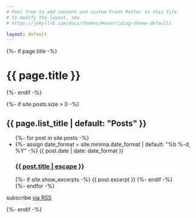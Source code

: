 ```yaml
---
# Feel free to add content and custom Front Matter to this file.
# To modify the layout, see
# https://jekyllrb.com/docs/themes/#overriding-theme-defaults

layout: default
---
```


<div class="home">
  {%- if page.title -%}
  <h1 class="page-heading">{{ page.title }}</h1>
  {%- endif -%}

{%- if site.posts.size > 0 -%}

  <h2 class="post-list-heading">{{ page.list_title | default: "Posts" }}</h2>
  <ul class="post-list">
    {%- for post in site.posts -%}
    <li>
      {%- assign date_format = site.minima.date_format | default: "%b %-d, %Y" -%}
      <span class="post-meta">{{ post.date | date: date_format }}</span>
      <h3>
        <a class="post-link" href="{{ post.url | relative_url }}">
          {{ post.title | escape }}
        </a>
      </h3>
      {%- if site.show_excerpts -%}
      {{ post.excerpt }}
      {%- endif -%}
    </li>
    {%- endfor -%}
  </ul>

  <p class="rss-subscribe">subscribe <a
      href="{{ "/feed.xml" | relative_url }}">via RSS</a></p>
  {%- endif -%}

</div>
